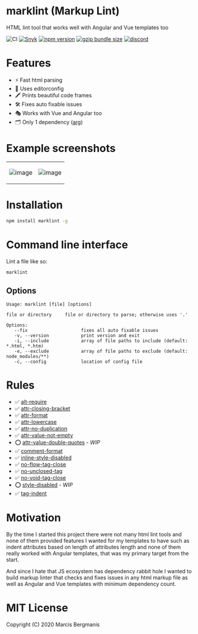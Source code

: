 # marklint (Markup Lint)
HTML lint tool that works well with Angular and Vue templates too

![CI](https://img.shields.io/github/actions/workflow/status/Marcisbee/marklint/main.yml?style=flat-square)
[![Snyk](https://img.shields.io/snyk/vulnerabilities/github/Marcisbee/marklint?style=flat-square)](https://snyk.io/test/github/Marcisbee/marklint)
[![npm version](https://img.shields.io/npm/v/marklint.svg?style=flat-square)](https://www.npmjs.com/package/marklint)
[![gzip bundle size](https://img.shields.io/bundlephobia/minzip/marklint?style=flat-square)](https://bundlephobia.com/result?p=marklint)
[![discord](https://dcbadge.vercel.app/api/server/a62gfaDW2e?style=flat-square)](https://discord.gg/a62gfaDW2e)

# Features
- ⚡️ Fast html parsing
- 📏 Uses editorconfig
- 🖍 Prints beautiful code frames
- 🛠 Fixes auto fixable issues
- 🎭 Works with Vue and Angular too
- 🗂 Only 1 dependency ([arg](https://www.npmjs.com/package/arg))
<!-- - 📑 Lint and transform API -->

# Example screenshots

<table>
<tr>
<td>

![image](https://user-images.githubusercontent.com/16621507/101641617-a246df80-3a3a-11eb-9bce-8d7a7e7160d9.png)
</td>
<td>

![image](https://user-images.githubusercontent.com/16621507/101642222-6b24fe00-3a3b-11eb-94d3-2c2b1689e664.png)
</td>
</tr>
</table>


# Installation

```bash
npm install marklint -g
```

# Command line interface

Lint a file like so:

```bash
marklint
```

## Options

```
Usage: marklint [file] [options]

file or directory     file or directory to parse; otherwise uses '.'

Options:
   --fix                    fixes all auto fixable issues
   -v, --version            print version and exit
   -i, --include            array of file paths to include (default: *.html, *.htm)
   -e, --exclude            array of file paths to exclude (default: node_modules/**)
   -c, --config             location of config file
```

<!-- # Lint & transform API -->

# Rules

- ✅ [alt-require](/docs/rules.md#rule-alt-require)
- ✅ [attr-closing-bracket](/docs/rules.md#rule-attr-closing-bracket)
- ✅ [attr-format](/docs/rules.md#rule-attr-format)
- ✅ [attr-lowercase](/docs/rules.md#rule-attr-lowercase)
- ✅ [attr-no-duplication](/docs/rules.md#rule-attr-no-duplication)
- ✅ [attr-value-not-empty](/docs/rules.md#rule-attr-value-not-empty)
- ⭕ [attr-value-double-quotes](/docs/rules.md#rule-attr-value-double-quotes) - _WIP_
- ✅ [comment-format](/docs/rules.md#rule-comment-format)
- ✅ [inline-style-disabled](/docs/rules.md#rule-inline-style-disabled)
- ✅ [no-flow-tag-close](/docs/rules.md#rule-no-flow-tag-close)
- ✅ [no-unclosed-tag](/docs/rules.md#rule-no-unclosed-tag)
- ✅ [no-void-tag-close](/docs/rules.md#rule-no-void-tag-close)
- ⭕ [style-disabled](/docs/rules.md#rule-style-disabled) - _WIP_
- ✅ [tag-indent](/docs/rules.md#rule-tag-indent)

# Motivation
By the time I started this project there were not many html lint tools and none of them provided features I wanted for my templates to have such as indent attributes based on length of attributes length and none of them really worked with Angular templates, that was my primary target from the start.

And since I hate that JS ecosystem has dependency rabbit hole I wanted to build markup linter that checks and fixes issues in any html markup file as well as Angular and Vue templates with minimum dependency count.

# MIT License
Copyright (C) 2020 Marcis Bergmanis
